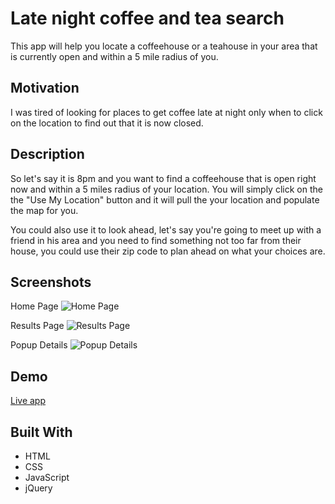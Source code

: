 # Late night coffee and tea search

This app will help you locate a coffeehouse or a teahouse in your area that is currently open and within a 5 mile radius of you.  

## Motivation

I was tired of looking for places to get coffee late at night only when to click on the location to find out that it is now closed.

## Description 

So let's say it is 8pm and you want to find a coffeehouse that is open right now and within a 5 miles radius of your location.  You will simply click on the the "Use My Location" button and it will pull the your location and populate the map for you. 

You could also use it to look ahead, let's say you're going to meet up with a friend in his area and you need to find something not too far from their house, you could use their zip code to plan ahead on what your choices are.

## Screenshots
Home Page
![Home Page](https://github.com/rusye/Late-Night-Coffee-Tea/blob/master/screenshots/home_page_final.PNG)

Results Page
![Results Page](https://github.com/rusye/Late-Night-Coffee-Tea/blob/master/screenshots/results_page_final.PNG)

Popup Details
![Popup Details](https://github.com/rusye/Late-Night-Coffee-Tea/blob/master/screenshots/popup_details.PNG)

## Demo

[Live app](https://rusye.github.io/Late-Night-Coffee-Tea/)


## Built With

* HTML
* CSS
* JavaScript
* jQuery